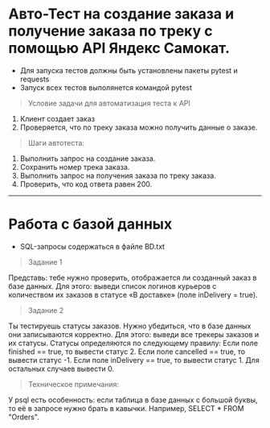 ﻿# Авто-Тест на создание заказа и получение заказа по треку с помощью API Яндекс Самокат.
- Для запуска тестов должны быть установлены пакеты pytest и requests
- Запуск всех тестов выполянется командой pytest


> Условие задачи для автоматизация теста к API
1. Клиент создает заказ
2. Проверяется, что по треку заказа можно получить данные о заказе.


> Шаги автотеста:
1. Выполнить запрос на создание заказа.
2. Сохранить номер трека заказа.
3. Выполнить запрос на получения заказа по треку заказа.
4. Проверить, что код ответа равен 200.




--------------------------------------------------------------------------------------------------------------


# Работа с базой данных
- SQL-запросы содержаться в файле BD.txt


> Задание 1


Представь: тебе нужно проверить, отображается ли созданный заказ в базе данных.
Для этого: выведи список логинов курьеров с количеством их заказов в статусе «В доставке» (поле inDelivery = true).


> Задание 2


Ты тестируешь статусы заказов. Нужно убедиться, что в базе данных они записываются корректно.
Для этого: выведи все трекеры заказов и их статусы.
Статусы определяются по следующему правилу:
Если поле finished == true, то вывести статус 2.
Если поле canсelled == true, то вывести статус -1.
Если поле inDelivery == true, то вывести статус 1.
Для остальных случаев вывести 0.


> Техническое примечания:


У psql есть особенность: если таблица в базе данных с большой буквы, то её в запросе нужно брать в кавычки. Например, SELECT * FROM "Orders".
